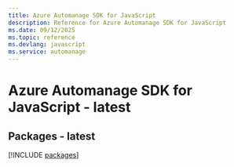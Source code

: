 ```yaml
---
title: Azure Automanage SDK for JavaScript
description: Reference for Azure Automanage SDK for JavaScript
ms.date: 09/12/2025
ms.topic: reference
ms.devlang: javascript
ms.service: automanage
---
```

# Azure Automanage SDK for JavaScript - latest
## Packages - latest
[!INCLUDE [packages](automanage-index.md)]
